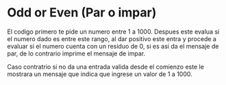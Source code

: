 # Odd or Even (Par o impar)

El codigo primero te pide un numero entre 1 a 1000. Despues este evalua
si el numero dado es entre este rango, al dar positivo este entra y procede a 
evaluar si el numero cuenta con un residuo de 0, si es asi da el mensaje de par, de lo contrario imprime el mensaje de impar.

Caso contratrio si no da una entrada valida desde el comienzo este le mostrara un mensaje que indica que ingrese un valor de 1 a 1000.